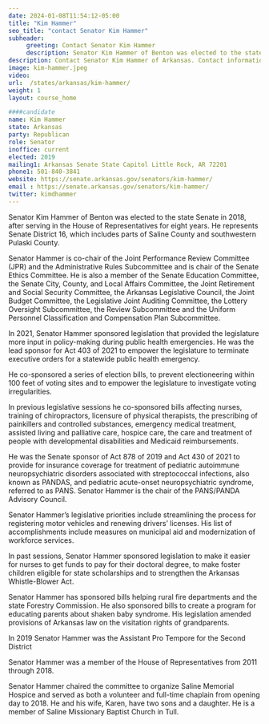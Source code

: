 ```yaml
---
date: 2024-01-08T11:54:12-05:00
title: "Kim Hammer"
seo_title: "contact Senator Kim Hammer"
subheader:
     greeting: Contact Senator Kim Hammer
     description: Senator Kim Hammer of Benton was elected to the state Senate in 2018, after serving in the House of Representatives for eight years.  He represents Senate District 16, which includes parts of Saline County and southwestern Pulaski County.
description: Contact Senator Kim Hammer of Arkansas. Contact information for Kim Hammer includes email address, phone number, and mailing address.
image: kim-hammer.jpeg
video:
url:  /states/arkansas/kim-hammer/
weight: 1
layout: course_home

####candidate
name: Kim Hammer
state: Arkansas
party: Republican
role: Senator
inoffice: current
elected: 2019
mailing1: Arkansas Senate State Capitol Little Rock, AR 72201
phone1: 501-840-3841
website: https://senate.arkansas.gov/senators/kim-hammer/
email : https://senate.arkansas.gov/senators/kim-hammer/
twitter: kimdhammer
---
```


Senator Kim Hammer of Benton was elected to the state Senate in 2018, after serving in the House of Representatives for eight years.  He represents Senate District 16, which includes parts of Saline County and southwestern Pulaski County.

Senator Hammer is co-chair of the Joint Performance Review Committee (JPR) and the Administrative Rules Subcommittee and is chair of the Senate Ethics Committee.  He is also a member of the Senate Education Committee, the Senate City, County, and Local Affairs Committee, the Joint Retirement and Social Security Committee, the Arkansas Legislative Council, the Joint Budget Committee, the Legislative Joint Auditing Committee, the Lottery Oversight Subcommittee, the Review Subcommittee and the Uniform Personnel Classification and Compensation Plan Subcommittee.

In 2021, Senator Hammer sponsored legislation that provided the legislature more input in policy-making during public health emergencies.  He was the lead sponsor for Act 403 of 2021 to empower the legislature to terminate executive orders for a statewide public health emergency.

He co-sponsored a series of election bills, to prevent electioneering within 100 feet of voting sites and to empower the legislature to investigate voting irregularities.

In previous legislative sessions he co-sponsored bills affecting nurses, training of chiropractors, licensure of physical therapists, the prescribing of painkillers and controlled substances, emergency medical treatment, assisted living and palliative care, hospice care, the care and treatment of people with developmental disabilities and Medicaid reimbursements.

He was the Senate sponsor of Act 878 of 2019 and Act 430 of 2021 to provide for insurance coverage for treatment of pediatric autoimmune neuropsychiatric disorders associated with streptococcal infections, also known as PANDAS, and pediatric acute-onset neuropsychiatric syndrome, referred to as PANS.  Senator Hammer is the chair of the PANS/PANDA Advisory Council.  

Senator Hammer’s legislative priorities include streamlining the process for registering motor vehicles and renewing drivers’ licenses. His list of accomplishments include measures on municipal aid and modernization of workforce services.

In past sessions, Senator Hammer sponsored legislation to make it easier for nurses to get funds to pay for their doctoral degree, to make foster children eligible for state scholarships and to strengthen the Arkansas Whistle-Blower Act.

Senator Hammer has sponsored bills helping rural fire departments and the state Forestry Commission. He also sponsored bills to create a program for educating parents about shaken baby syndrome. His legislation amended provisions of Arkansas law on the visitation rights of grandparents.  

In 2019 Senator Hammer was the Assistant Pro Tempore for the Second District

Senator Hammer was a member of the House of Representatives from 2011 through 2018.

Senator Hammer chaired the committee to organize Saline Memorial Hospice and served as both a volunteer and full-time chaplain from opening day to 2018. He and his wife, Karen, have two sons and a daughter. He is a member of Saline Missionary Baptist Church in Tull.
